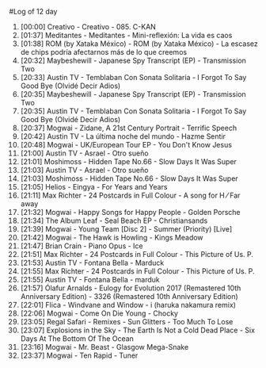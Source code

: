 #Log of 12 day

1. [00:00] Creativo - Creativo - 085. C-KAN
1. [01:37] Meditantes - Meditantes - Mini-reflexión: La vida es caos
1. [01:38] ROM (by Xataka México) - ROM (by Xataka México) - La escasez de chips podría afectarnos más de lo que creemos
1. [20:32] Maybeshewill - Japanese Spy Transcript (EP) - Transmission Two
1. [20:33] Austin TV - Temblaban Con Sonata Solitaria - I Forgot To Say Good Bye (Olvidé Decir Adios)
1. [20:35] Maybeshewill - Japanese Spy Transcript (EP) - Transmission Two
1. [20:35] Austin TV - Temblaban Con Sonata Solitaria - I Forgot To Say Good Bye (Olvidé Decir Adios)
1. [20:37] Mogwai - Zidane, A 21st Century Portrait - Terrific Speech
1. [20:42] Austin TV - La última noche del mundo - Hazme Sentir
1. [20:48] Mogwai - UK/European Tour EP - You Don't Know Jesus
1. [21:00] Austin TV - Asrael - Otro sueño
1. [21:01] Moshimoss - Hidden Tape No.66 - Slow Days It Was Super
1. [21:03] Austin TV - Asrael - Otro sueño
1. [21:03] Moshimoss - Hidden Tape No.66 - Slow Days It Was Super
1. [21:05] Helios - Eingya - For Years and Years
1. [21:11] Max Richter - 24 Postcards in Full Colour - A song for H ⁄ Far away
1. [21:32] Mogwai - Happy Songs for Happy People - Golden Porsche
1. [21:34] The Album Leaf - Seal Beach EP - Christiansands
1. [21:39] Mogwai - Young Team [Disc 2] - Summer (Priority) [Live]
1. [21:42] Mogwai - The Hawk is Howling - Kings Meadow
1. [21:47] Brian Crain - Piano Opus - Ice
1. [21:51] Max Richter - 24 Postcards in Full Colour - This Picture of Us. P.
1. [21:53] Austin TV - Fontana Bella - Marduck
1. [21:55] Max Richter - 24 Postcards in Full Colour - This Picture of Us. P.
1. [21:55] Austin TV - Fontana Bella - marduk
1. [21:57] Ólafur Arnalds - Eulogy for Evolution 2017 (Remastered 10th Anniversary Edition) - 3326 (Remastered 10th Anniversary Edition)
1. [22:01] Flica - Windvane and Window - i (haruka nakamura remix)
1. [22:06] Mogwai - Come On Die Young - Chocky
1. [23:05] Regal Safari - Remixes - Sun Glitters - Too Much To Lose
1. [23:07] Explosions in the Sky - The Earth Is Not a Cold Dead Place - Six Days At The Bottom Of The Ocean
1. [23:16] Mogwai - Mr. Beast - Glasgow Mega-Snake
1. [23:37] Mogwai - Ten Rapid - Tuner
